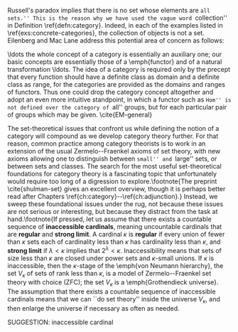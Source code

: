  Russell's paradox implies that there is no set whose elements are ``all sets.'' This is the reason why we have used the vague word ``collection'' in Definition \ref{defn:category}. Indeed, in each of the examples listed in \ref{exs:concrete-categories}, the collection of objects is not a set. Eilenberg and Mac Lane address this potential area of concern as follows:

\ldots the whole concept of a category is essentially an auxiliary one; our basic concepts are essentially those of a \emph{functor} and of a natural transformation \ldots. The idea of a category is required only by the precept that every function should have a definite class as domain and a definite class as range, for the categories are provided as the domains and ranges of functors. Thus one could drop the category concept altogether and adopt an even more intuitive standpoint, in which a functor such as ``Hom'' is not defined over the category of ``all'' groups, but for each particular pair of groups which may be given. \cite{EM-general}

The set-theoretical issues that confront us while defining the notion of a category will compound as we develop category theory further. For that reason, common practice among category theorists is to work in an extension of the usual Zermelo--Fraenkel axioms of set theory, with new axioms allowing one to distinguish between ``small'' and ``large'' sets, or between sets and classes. The search for the most useful set-theoretical foundations for category theory is a  fascinating topic that unfortunately would require too long of a digression to explore.\footnote{The preprint \cite{shulman-set} gives an excellent overview, though it is perhaps better read after Chapters \ref{ch:category}--\ref{ch:adjunction}.} Instead, we  sweep these foundational issues under the rug,
 not because these issues are not serious or interesting, but because they distract from the task at hand.\footnote{If pressed, let us assume that there exists a countable sequence of **inaccessible cardinals**, meaning uncountable cardinals that are **regular**  and **strong limit**. A cardinal $\kappa$ is **regular** if every union of fewer than $\kappa$ sets each of cardinality less than $\kappa$ has cardinality less than $\kappa$, and **strong limit** if $\lambda < \kappa$ implies that $2^\lambda < \kappa$. Inaccessibility means that sets of size less than $\kappa$ are closed under power sets and $\kappa$-small unions. If $\kappa$ is inaccessible, then the $\kappa$-stage of the \emph{von Neumann hierarchy}, the set $V_\kappa$ of sets of rank less than $\kappa$, is a model of Zermelo--Fraenkel set theory with choice (ZFC); the set $V_\kappa$ is a \emph{Grothendieck universe}. The assumption that there exists a countable sequence of inaccessible cardinals means that we can ``do set theory'' inside the universe $V_{\kappa}$, and then enlarge the universe if necessary as often as needed.

SUGGESTION: inaccessible cardinal